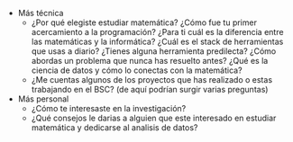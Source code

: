 - Más técnica
	- ¿Por qué elegiste estudiar matemática?
	  ¿Cómo fue tu primer acercamiento a la programación?
	  ¿Para ti cuál es la diferencia entre las matemáticas y la informática?
	  ¿Cuál es el stack de herramientas que usas a diario?
	  ¿Tienes alguna herramienta predilecta?
	  ¿Cómo abordas un problema que nunca has resuelto antes?
	  ¿Qué es la ciencia de datos y cómo lo conectas con la matemática?
	- ¿Me cuentas algunos de los proyectos que has realizado  o estas trabajando en el BSC? (de aquí podrían surgir varias preguntas)
- Más personal
	- ¿Cómo te interesaste en la investigación?
	- ¿Qué consejos le darias a alguien que este interesado en estudiar matemática y dedicarse al analisis de datos?